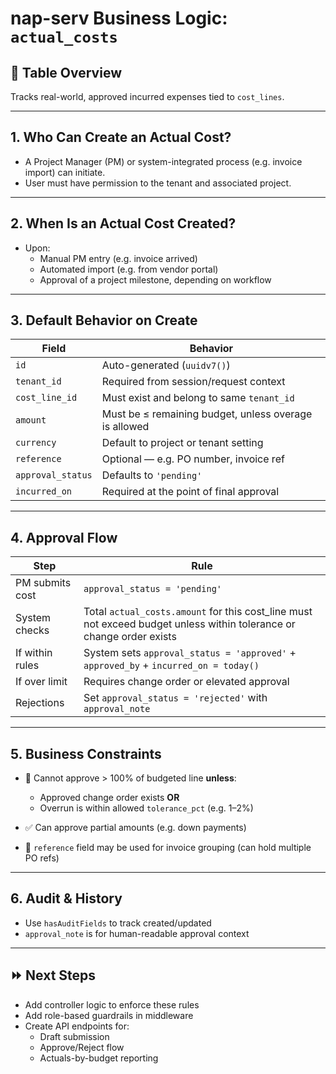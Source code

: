 
# nap-serv Business Logic: `actual_costs`

## 📁 Table Overview

Tracks real-world, approved incurred expenses tied to `cost_lines`.

---

## 1. Who Can Create an Actual Cost?

- A Project Manager (PM) or system-integrated process (e.g. invoice import) can initiate.
- User must have permission to the tenant and associated project.

---

## 2. When Is an Actual Cost Created?

- Upon:
  - Manual PM entry (e.g. invoice arrived)
  - Automated import (e.g. from vendor portal)
  - Approval of a project milestone, depending on workflow

---

## 3. Default Behavior on Create

| Field              | Behavior                                            |
|--------------------|-----------------------------------------------------|
| `id`               | Auto-generated (`uuidv7()`)                         |
| `tenant_id`        | Required from session/request context               |
| `cost_line_id`     | Must exist and belong to same `tenant_id`           |
| `amount`           | Must be ≤ remaining budget, unless overage is allowed |
| `currency`         | Default to project or tenant setting                |
| `reference`        | Optional — e.g. PO number, invoice ref              |
| `approval_status`  | Defaults to `'pending'`                             |
| `incurred_on`      | Required at the point of final approval             |

---

## 4. Approval Flow

| Step              | Rule                                                              |
|-------------------|-------------------------------------------------------------------|
| PM submits cost   | `approval_status = 'pending'`                                     |
| System checks     | Total `actual_costs.amount` for this cost_line must not exceed budget unless within tolerance or change order exists |
| If within rules   | System sets `approval_status = 'approved'` + `approved_by` + `incurred_on = today()` |
| If over limit     | Requires change order or elevated approval                        |
| Rejections        | Set `approval_status = 'rejected'` with `approval_note`           |

---

## 5. Business Constraints

- 🚫 Cannot approve > 100% of budgeted line **unless**:
  - Approved change order exists **OR**
  - Overrun is within allowed `tolerance_pct` (e.g. 1–2%)

- ✅ Can approve partial amounts (e.g. down payments)

- 🧾 `reference` field may be used for invoice grouping (can hold multiple PO refs)

---

## 6. Audit & History

- Use `hasAuditFields` to track created/updated
- `approval_note` is for human-readable approval context

---

## ⏩ Next Steps

- Add controller logic to enforce these rules
- Add role-based guardrails in middleware
- Create API endpoints for:
  - Draft submission
  - Approve/Reject flow
  - Actuals-by-budget reporting
